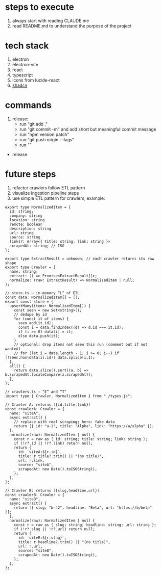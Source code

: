 # steps to execute

1. always start with reading CLAUDE.me
2. read README.md to understand the purpose of the project

# tech stack

1. electron
2. electron-vite
3. react
4. typescript
5. icons from lucide-react
6. [shadcn](https://ui.shadcn.com/)

# commands

1. release: 
   - run "git add ."
   - run "git commit -m" and add short but meaningful commit message
   - run "npm version patch"
   - run "git push origin --tags"
   - run ""
- release

# future steps

1. refactor crawlers follow ETL pattern
2. visualize ingestion pipeline steps
3. use simple ETL pattern for crawlers, example:

```
export type NormalizedItem = {
  id: string;
  company: string
  location: string
  remote: boolean
  description: string
  url: string
  source: string
  links?: Array<{ title: string; link: string }>
  scrapedAt: string; // ISO
};

export type ExtractResult = unknown; // each crawler returns its raw shape
export type Crawler = {
  name: string;
  extract: () => Promise<ExtractResult[]>;
  normalize: (raw: ExtractResult) => NormalizedItem | null;
};

// store.ts — in-memory “L” of ETL
const data: NormalizedItem[] = [];
export const store = {
  upsertMany(items: NormalizedItem[]) {
    const seen = new Set<string>();
    // dedupe by id
    for (const it of items) {
      seen.add(it.id);
      const i = data.findIndex((d) => d.id === it.id);
      if (i >= 0) data[i] = it;
      else data.push(it);
    }
    // optional: drop items not seen this run (comment out if not wanted)
    // for (let i = data.length - 1; i >= 0; i--) if (!seen.has(data[i].id)) data.splice(i,1);
  },
  all() {
    return data.slice().sort((a, b) => b.scrapedAt.localeCompare(a.scrapedAt));
  },
};
```

```
// crawlers.ts — “E” and “T”
import type { Crawler, NormalizedItem } from "./types.js";

// Crawler A: returns [{id,title,link}]
const crawlerA: Crawler = {
  name: "siteA",
  async extract() {
    // replace with real scraping; here: fake data
    return [{ id: "a-1", title: "Alpha", link: "https://a/alpha" }];
  },
  normalize(raw): NormalizedItem | null {
    const r = raw as { id: string; title: string; link: string };
    if (!r?.id || !r?.link) return null;
    return {
      id: `siteA:${r.id}`,
      title: r.title?.trim() || "(no title)",
      url: r.link,
      source: "siteA",
      scrapedAt: new Date().toISOString(),
    };
  },
};

// Crawler B: returns [{slug,headline,url}]
const crawlerB: Crawler = {
  name: "siteB",
  async extract() {
    return [{ slug: "b-42", headline: "Beta", url: "https://b/beta" }];
  },
  normalize(raw): NormalizedItem | null {
    const r = raw as { slug: string; headline: string; url: string };
    if (!r?.slug || !r?.url) return null;
    return {
      id: `siteB:${r.slug}`,
      title: r.headline?.trim() || "(no title)",
      url: r.url,
      source: "siteB",
      scrapedAt: new Date().toISOString(),
    };
  },
};


```